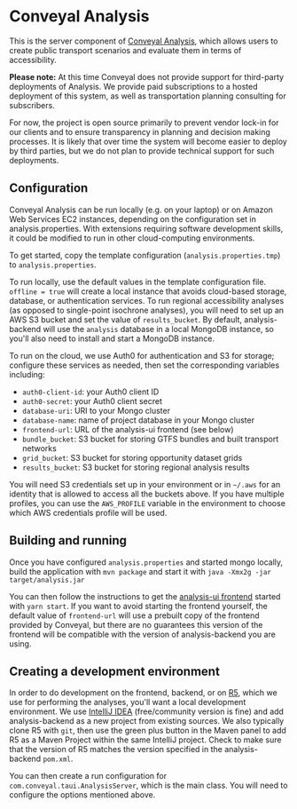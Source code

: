 # Conveyal Analysis

This is the server component of [Conveyal Analysis](http://conveyal.com/analysis), which allows users to create public 
transport scenarios and evaluate them in terms of accessibility.

**Please note:** At this time Conveyal does not provide support for third-party deployments of Analysis. We provide paid 
subscriptions to a hosted deployment of this system, as well as transportation planning consulting for subscribers.

For now, the project is open source primarily to prevent vendor lock-in for our clients and to ensure transparency in 
planning and decision making processes. It is likely that over time the system will become easier to deploy by third 
parties, but we do not plan to provide technical support for such deployments.

## Configuration

Conveyal Analysis can be run locally (e.g. on your laptop) or on Amazon Web Services EC2 instances, depending on the 
configuration set in analysis.properties.  With extensions requiring software development skills, it could be modified 
to run in other cloud-computing environments.
                                           
To get started, copy the template configuration (`analysis.properties.tmp`) to `analysis.properties`.  

To run locally, use the default values in the template configuration file. `offline = true` will create a local instance 
that avoids cloud-based storage, database, or authentication services.  To run regional accessibility analyses (as 
opposed to single-point isochrone analyses), you will need to set up an AWS S3 bucket and set the value of `results_bucket`.
By default, analysis-backend will use the `analysis` database in a local MongoDB instance, so you'll also need to 
install and start a MongoDB instance.

To run on the cloud, we use Auth0 for authentication and S3 for storage; configure these services as needed, then set 
the corresponding variables including:

- `auth0-client-id`: your Auth0 client ID
- `auth0-secret`: your Auth0 client secret
- `database-uri`: URI to your Mongo cluster
- `database-name`: name of project database in your Mongo cluster
- `frontend-url`: URL of the analysis-ui frontend (see below)
- `bundle_bucket`: S3 bucket for storing GTFS bundles and built transport networks
- `grid_bucket`: S3 bucket for storing opportunity dataset grids
- `results_bucket`: S3 bucket for storing regional analysis results

You will need S3 credentials set up in your environment or in `~/.aws` for an identity that is allowed to access all the 
buckets above. If you have multiple profiles, you can use the `AWS_PROFILE` variable in the environment to choose which 
AWS credentials profile will be used.

## Building and running

Once you have configured `analysis.properties` and started mongo locally, build the application with `mvn package` and 
start it with `java -Xmx2g -jar target/analysis.jar`

You can then follow the instructions to get the [analysis-ui frontend](https://github.com/conveyal/analysis-ui) started 
with `yarn start`. If you want to avoid starting the frontend yourself, the default value of `frontend-url` will use 
a prebuilt copy of the frontend provided by Conveyal, but there are no guarantees this version of the frontend will be 
compatible with the version of analysis-backend you are using. 

## Creating a development environment

In order to do development on the frontend, backend, or on [R5](https://github.com/conveyal/r5), which we use for
performing the analyses, you'll want a local development environment. We use [IntelliJ IDEA](https://www.jetbrains.com/idea/)
(free/community version is fine) and add analysis-backend as a new project from existing sources. We also typically clone
R5 with `git`, then use the green plus button in the Maven panel to add R5 as a Maven Project within the same IntelliJ project. 
Check to make sure that the version of R5 matches the version specified in the analysis-backend `pom.xml`.  

You can then create a run configuration for `com.conveyal.taui.AnalysisServer`, which is the main class. You will need to
configure the options mentioned above.
